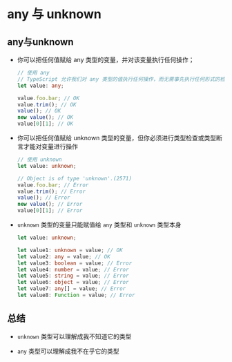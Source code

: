 # any 与 unknown

## any与unknown

- 你可以把任何值赋给 any 类型的变量，并对该变量执行任何操作；

  ```ts
  // 使用 any
  // TypeScript 允许我们对 any 类型的值执行任何操作，而无需事先执行任何形式的检查
  let value: any;

  value.foo.bar; // OK
  value.trim(); // OK
  value(); // OK
  new value(); // OK
  value[0][1]; // OK
  ```

- 你可以把任何值赋给 unknown 类型的变量，但你必须进行类型检查或类型断言才能对变量进行操作

  ```ts
  // 使用 unknown
  let value: unknown;

  // Object is of type 'unknown'.(2571)
  value.foo.bar; // Error
  value.trim(); // Error
  value(); // Error
  new value(); // Error
  value[0][1]; // Error
  ```

- `unknown` 类型的变量只能赋值给 `any` 类型和 `unknown` 类型本身

  ```ts
  let value: unknown;

  let value1: unknown = value; // OK
  let value2: any = value; // OK
  let value3: boolean = value; // Error
  let value4: number = value; // Error
  let value5: string = value; // Error
  let value6: object = value; // Error
  let value7: any[] = value; // Error
  let value8: Function = value; // Error
  ```


## 总结

- `unknown` 类型可以理解成我不知道它的类型

- `any` 类型可以理解成我不在乎它的类型
